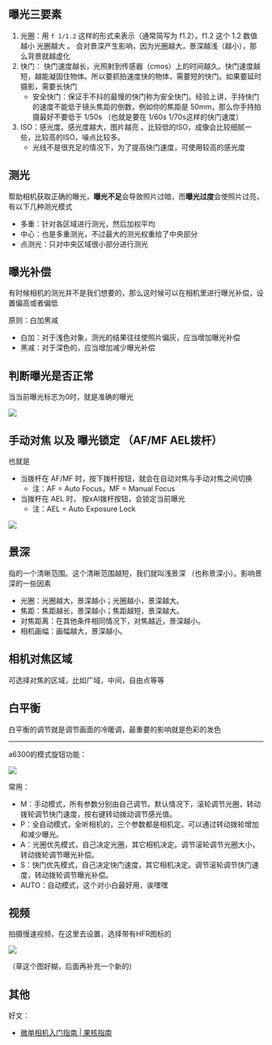 ## 曝光三要素

1. 光圈：用 `f 1/1.2` 这样的形式来表示（通常简写为 f1.2）。f1.2 这个 1.2 数值越小 光圈越大 。 会对景深产生影响，因为光圈越大，景深越浅（越小），那么背景就越虚化 
2. 快门： 快门速度越长，光照射到传感器（cmos）上的时间越久。快门速度越短，越能凝固住物体。所以要抓拍速度快的物体，需要短的快门。如果要延时摄影，需要长快门
   - 安全快门：保证手不抖的最慢的快门称为安全快门。经验上讲，手持快门的速度不能低于镜头焦距的倒数，例如你的焦距是 50mm，那么你手持拍摄最好不要低于 1/50s （也就是要在 1/60s 1/70s这样的快门速度）
3. ISO：感光度。感光度越大，图片越亮 。比较低的ISO，成像会比较细腻一些，比较高的ISO，噪点比较多。 
   - 光线不是很充足的情况下，为了提高快门速度，可使用较高的感光度



## 测光

帮助相机获取正确的曝光，**曝光不足**会导致照片过暗，而**曝光过度**会使照片过亮，有以下几种测光模式

- 多重：针对各区域进行测光，然后加权平均
- 中心：也是多重测光，不过最大的测光权重给了中央部分
- 点测光：只对中央区域很小部分进行测光



## 曝光补偿

有时候相机的测光并不是我们想要的，那么这时候可以在相机里进行曝光补偿，设置偏高或者偏低

原则：白加黑减

- 白加：对于浅色对象，测光的结果往往使照片偏灰，应当增加曝光补偿
- 黑减：对于深色的，应当增加减少曝光补偿

## 判断曝光是否正常

当当前曝光标志为0时，就是准确的曝光

![](https://cdn.jsdelivr.net/gh/fushaolei/img5@master/20240925000117793.png)

## 手动对焦 以及 曝光锁定 （AF/MF AEL拨杆）

也就是

- 当拨杆在 AF/MF 时，按下拨杆按钮，就会在自动对焦与手动对焦之间切换
  - 注：AF = Auto Focus，MF = Manual Focus
- 当拨杆在 AEL 时， 按xAI拨杆按钮，会锁定当前曝光
  - 注：AEL = Auto Exposure Lock

![](https://cdn.jsdelivr.net/gh/fushaolei/img5@master/20240925003939162.png)



## 景深

指的一个清晰范围。这个清晰范围越短，我们就叫浅景深 （也称景深小）。影响景深的一些因素

- 光圈：光圈越大，景深越小；光圈越小，景深越大。
- 焦距：焦距越长，景深越小；焦距越短，景深越大。
- 对焦距离：在其他条件相同情况下，对焦越近，景深越小。
- 相机画幅：画幅越大，景深越小。

## 相机对焦区域

可选择对焦的区域，比如广域，中间，自由点等等



## 白平衡

白平衡的调节就是调节画面的冷暖调，最重要的影响就是色彩的发色



---

a6300的模式旋钮功能：

![](https://cdn.jsdelivr.net/gh/FuShaoLei/img5@master/202406231729.png)

常用：

- M：手动模式，所有参数分别由自己调节。默认情况下，滚轮调节光圈，转动拨轮调节快门速度，按右键转动拨动调节感光值。
- P：全自动模式，全听相机的，三个参数都是相机定。可以通过转动拨轮增加和减少曝光。
- A：光圈优先模式，自己决定光圈，其它相机决定。调节滚轮调节光圈大小，转动拨轮调节曝光补偿。
- S：快门优先模式，自己决定快门速度，其它相机决定。调节滚轮调节快门速度，转动拨轮调节曝光补偿。
- AUTO：自动模式，这个对小白最好用，诶嘿嘿



## 视频

拍摄慢速视频，在这里去设置，选择带有HFR图标的

![](https://cdn.jsdelivr.net/gh/fushaolei/img5@master/20240924235141972.png)

（草这个图好糊，后面再补充一个新的）



## 其他

好文：

- [微单相机入门指南 | 果核指南](https://sspai.com/post/54753)